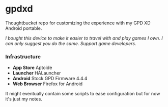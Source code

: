 # gpdxd

Thoughtbucket repo for customizing the experience with my GPD XD Android portable.

*I bought this device to make it easier to travel with and play games I own.*
*I can only suggest you do the same.*
*Support game developers.*


### Infrastructure

- **App Store** Aptoide
- **Launcher** HALauncher
- **Android** Stock GPD Firmware 4.4.4
- **Web Browser** Firefox for Android


It might eventually contain some scripts to ease configuration but for now it's just my notes.

